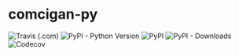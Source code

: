 # comcigan-py
![Travis (.com)](https://img.shields.io/travis/com/Team-IF/comcigan-py?logo=travis&style=for-the-badge) ![PyPI - Python Version](https://img.shields.io/pypi/pyversions/comcigan?logo=python&style=for-the-badge) ![PyPI](https://img.shields.io/pypi/v/comcigan?logo=python&style=for-the-badge) ![PyPI - Downloads](https://img.shields.io/pypi/dm/comcigan?style=for-the-badge) ![Codecov](https://img.shields.io/codecov/c/github/Team-IF/comcigan-py?logo=codecov&style=for-the-badge)
